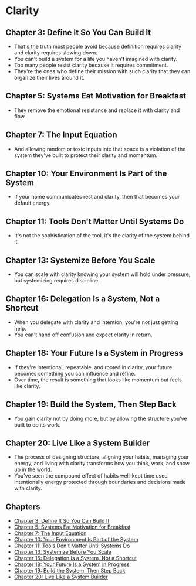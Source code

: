 # Clarity

## Chapter 3: Define It So You Can Build It
- That's the truth most people avoid because definition requires clarity and clarity requires slowing down.
- You can't build a system for a life you haven't imagined with clarity.
- Too many people resist clarity because it requires commitment.
- They're the ones who define their mission with such clarity that they can organize their lives around it.

## Chapter 5: Systems Eat Motivation for Breakfast
- They remove the emotional resistance and replace it with clarity and flow.

## Chapter 7: The Input Equation
- And allowing random or toxic inputs into that space is a violation of the system they've built to protect their clarity and momentum.

## Chapter 10: Your Environment Is Part of the System
- If your home communicates rest and clarity, then that becomes your default energy.

## Chapter 11: Tools Don't Matter Until Systems Do
- It's not the sophistication of the tool, it's the clarity of the system behind it.

## Chapter 13: Systemize Before You Scale
- You can scale with clarity knowing your system will hold under pressure, but systemizing requires discipline.

## Chapter 16: Delegation Is a System, Not a Shortcut
- When you delegate with clarity and intention, you're not just getting help.
- You can't hand off confusion and expect clarity in return.

## Chapter 18: Your Future Is a System in Progress
- If they're intentional, repeatable, and rooted in clarity, your future becomes something you can influence and refine.
- Over time, the result is something that looks like momentum but feels like clarity.

## Chapter 19: Build the System, Then Step Back
- You gain clarity not by doing more, but by allowing the structure you've built to do its work.

## Chapter 20: Live Like a System Builder
- The process of designing structure, aligning your habits, managing your energy, and living with clarity transforms how you think, work, and show up in the world.
- You've seen the compound effect of habits well-kept time used intentionally energy protected through boundaries and decisions made with clarity.

## Chapters
- [Chapter 3: Define It So You Can Build It](docs/chapters/03/chapter.md)
- [Chapter 5: Systems Eat Motivation for Breakfast](docs/chapters/05/chapter.md)
- [Chapter 7: The Input Equation](docs/chapters/07/chapter.md)
- [Chapter 10: Your Environment Is Part of the System](docs/chapters/10/chapter.md)
- [Chapter 11: Tools Don't Matter Until Systems Do](docs/chapters/11/chapter.md)
- [Chapter 13: Systemize Before You Scale](docs/chapters/13/chapter.md)
- [Chapter 16: Delegation Is a System, Not a Shortcut](docs/chapters/16/chapter.md)
- [Chapter 18: Your Future Is a System in Progress](docs/chapters/18/chapter.md)
- [Chapter 19: Build the System, Then Step Back](docs/chapters/19/chapter.md)
- [Chapter 20: Live Like a System Builder](docs/chapters/20/chapter.md)
